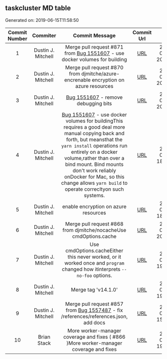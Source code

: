 ## taskcluster MD table
Generated on: 2019-06-15T11:58:50

| Commit Number | Commiter | Commit Message | Commit Url | Date | 
|:-----:|:-----:|:----------------------------------:|:------:|:----:| 
|1|Dustin J. Mitchell|Merge pull request #871 from [Bug 1551607](https://bugzilla.mozilla.org/show_bug.cgi?id=1551607)  - use docker volumes for building|[URL](https://api.github.com/repos/taskcluster/taskcluster/commits/954996979a16766c72d4bc9aee90071afbb213dd)|2019-06-14 20:38:40
|2|Dustin J. Mitchell|Merge pull request #870 from djmitche/azure-encrenable encryption on azure resources|[URL](https://api.github.com/repos/taskcluster/taskcluster/commits/d96338e314bf941b25e4d4f1409fa3e9fd54c49c)|2019-06-14 20:37:11
|3|Dustin J. Mitchell|[Bug 1551607](https://bugzilla.mozilla.org/show_bug.cgi?id=1551607)  - remove debugging bits|[URL](https://api.github.com/repos/taskcluster/taskcluster/commits/97dfcb2155d87c169df86097415ca12d358c2c91)|2019-06-14 20:04:13
|4|Dustin J. Mitchell|[Bug 1551607](https://bugzilla.mozilla.org/show_bug.cgi?id=1551607)  - use docker volumes for buildingThis requires a good deal more manual copying back and forth, but meansthat the `yarn install` operations run entirely on a docker volume,rather than over a bind mount. Bind mounts don't work reliably onDocker for Mac, so this change allows `yarn build` to operate correcltyon such systems.|[URL](https://api.github.com/repos/taskcluster/taskcluster/commits/0b0fa21c22a2f5a76bf01f97dbcc816bd9e2f19a)|2019-06-14 18:50:45
|5|Dustin J. Mitchell|enable encryption on azure resources|[URL](https://api.github.com/repos/taskcluster/taskcluster/commits/8dd71c9000d355d16754c0d2690e1b828815b052)|2019-06-14 18:40:37
|6|Dustin J. Mitchell|Merge pull request #868 from djmitche/nocacheUse cmdOptions.cache|[URL](https://api.github.com/repos/taskcluster/taskcluster/commits/215cee37eb2dc7f27017937159dc6c68d4c101f1)|2019-06-13 20:30:32
|7|Dustin J. Mitchell|Use cmdOptions.cacheEither this never worked, or it worked once and `program` changed how itinterprets `--no-foo` options.|[URL](https://api.github.com/repos/taskcluster/taskcluster/commits/147238c4a7db02ba71b500f5e5c5026ebb276c6e)|2019-06-13 19:57:06
|8|Dustin J. Mitchell|Merge tag 'v14.1.0'|[URL](https://api.github.com/repos/taskcluster/taskcluster/commits/3a7969b72fed3274bbd844fa2cd0161691301bf3)|2019-06-13 19:35:12
|9|Dustin J. Mitchell|Merge pull request #857 from [Bug 1557487](https://bugzilla.mozilla.org/show_bug.cgi?id=1557487)  - fix /references/references.json, add docs|[URL](https://api.github.com/repos/taskcluster/taskcluster/commits/7c73b2502e6f6a0836cea8dd27584face8d3494c)|2019-06-13 15:13:43
|10|Brian Stack|More worker-manager coverage and fixes ( #866 )More worker-manager coverage and fixes|[URL](https://api.github.com/repos/taskcluster/taskcluster/commits/27575452a5dac2b71f066c658dd83f85a7834429)|2019-06-12 19:32:03
